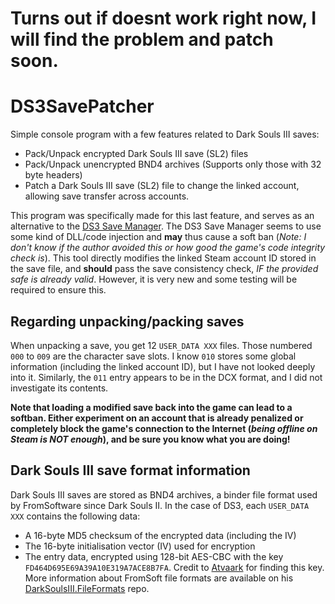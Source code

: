 # Turns out if doesnt work right now, I will find the problem and patch soon. 

# DS3SavePatcher

Simple console program with a few features related to Dark Souls III saves:
- Pack/Unpack encrypted Dark Souls III save (SL2) files
- Pack/Unpack unencrypted BND4 archives (Supports only those with 32 byte headers)
- Patch a Dark Souls III save (SL2) file to change the linked account, allowing save transfer across accounts.

This program was specifically made for this last feature, and serves as an alternative to the [DS3 Save Manager](http://l3g.space/files/SystemTest/?Main_Page:Dark_Souls_III). The DS3 Save Manager seems to use some kind of DLL/code injection and **may** thus cause a soft ban (*Note: I don't know if the author avoided this or how good the game's code integrity check is*). This tool directly modifies the linked Steam account ID stored in the save file, and **should** pass the save consistency check, *IF the provided safe is already valid*. However, it is very new and some testing will be required to ensure this.

## Regarding unpacking/packing saves
When unpacking a save, you get 12 `USER_DATA XXX` files. Those numbered `000` to `009` are the character save slots. I know `010` stores some global information (including the linked account ID), but I have not looked deeply into it. Similarly, the `011` entry appears to be in the DCX format, and I did not investigate its contents. 

**Note that loading a modified save back into the game can lead to a softban. Either experiment on an account that is already penalized or completely block the game's connection to the Internet (_being offline on Steam is NOT enough_), and be sure you know what you are doing!**

## Dark Souls III save format information
Dark Souls III saves are stored as BND4 archives, a binder file format used by FromSoftware since Dark Souls II. In the case of DS3, each `USER_DATA XXX` contains the following data:
- A 16-byte MD5 checksum of the encrypted data (including the IV)
- The 16-byte initialisation vector (IV) used for encryption
- The entry data, encrypted using 128-bit AES-CBC with the key `FD464D695E69A39A10E319A7ACE8B7FA`. Credit to [Atvaark](https://github.com/Atvaark) for finding this key. More information about FromSoft file formats are available on his [
DarkSoulsIII.FileFormats](https://github.com/Atvaark/DarkSoulsIII.FileFormats) repo. 
